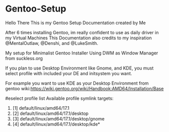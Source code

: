 # Gentoo-Setup
Hello There 
This is my Gentoo Setup Documentation created by Me

After 6 times installing Gentoo, im really confident to use as daily driver in my Virtual Machines
This Documentation also credits to my inspiration @MentalOutlaw, @Denshi, and @LukeSmith.

My setup for Minimalist Gentoo Installer Using DWM as Window Manager from suckless.org

If you plan to use Desktop Environment like Gnome, and KDE, you must select profile with included your DE and initsystem you want. 

For example you want to use KDE as your Desktop Environment from gentoo wiki:https://wiki.gentoo.org/wiki/Handbook:AMD64/Installation/Base

#eselect profile list
Available profile symlink targets:
1.  [1]   default/linux/amd64/17.1 
2.  [2]   default/linux/amd64/17.1/desktop
3.  [3]   default/linux/amd64/17.1/desktop/gnome
4.  [4]   default/linux/amd64/17.1/desktop/kde*

